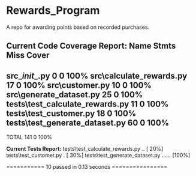 # Rewards_Program
A repo for awarding points based on recorded purchases.

**Current Code Coverage Report:**
Name                              Stmts   Miss  Cover
-----------------------------------------------------
src\__init__.py                       0      0   100%
src\calculate_rewards.py             17      0   100%
src\customer.py                      10      0   100%
src\generate_dataset.py              25      0   100%
tests\test_calculate_rewards.py      11      0   100%
tests\test_customer.py               18      0   100%
tests\test_generate_dataset.py       60      0   100%
-----------------------------------------------------
TOTAL                               141      0   100%

**Current Tests Report:**
tests\test_calculate_rewards.py ..              [ 20%]
tests\test_customer.py .                        [ 30%]
tests\test_generate_dataset.py ......           [100%]

=========== 10 passed in 0.13 seconds ================